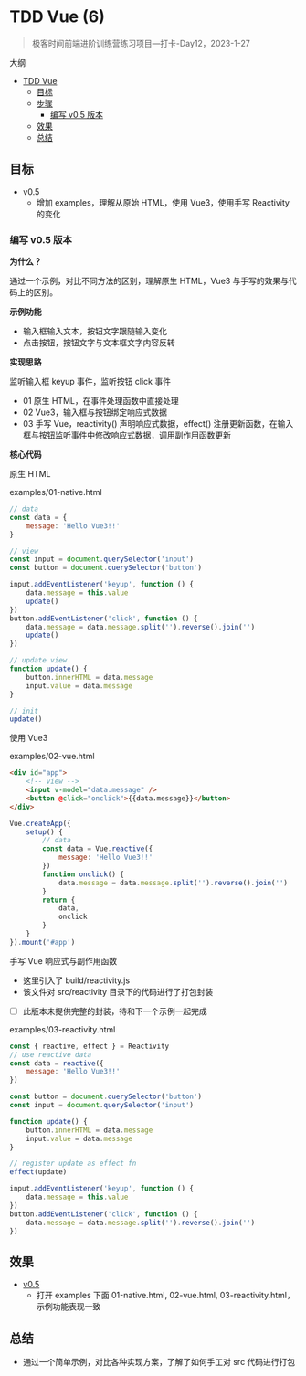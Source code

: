 # TDD Vue (6)

> 极客时间前端进阶训练营练习项目—打卡-Day12，2023-1-27

大纲

- [TDD Vue](#tdd-vue)
  - [目标](#目标)
  - [步骤](#步骤)
    - [编写 v0.5 版本](#编写-v05-版本)
  - [效果](#效果)
  - [总结](#总结)

## 目标

- v0.5
  - 增加 examples，理解从原始 HTML，使用 Vue3，使用手写 Reactivity 的变化

### 编写 v0.5 版本

**为什么？**

通过一个示例，对比不同方法的区别，理解原生 HTML，Vue3 与手写的效果与代码上的区别。

**示例功能**

- 输入框输入文本，按钮文字跟随输入变化
- 点击按钮，按钮文字与文本框文字内容反转

**实现思路**

监听输入框 keyup 事件，监听按钮 click 事件

- 01 原生 HTML，在事件处理函数中直接处理
- 02 Vue3，输入框与按钮绑定响应式数据
- 03 手写 Vue，reactivity() 声明响应式数据，effect() 注册更新函数，在输入框与按钮监听事件中修改响应式数据，调用副作用函数更新

**核心代码**

原生 HTML

examples/01-native.html

```js
// data
const data = {
    message: 'Hello Vue3!!'
}

// view
const input = document.querySelector('input')
const button = document.querySelector('button')

input.addEventListener('keyup', function () {
    data.message = this.value
    update()
})
button.addEventListener('click', function () {
    data.message = data.message.split('').reverse().join('')
    update()
})

// update view
function update() {
    button.innerHTML = data.message
    input.value = data.message
}

// init
update()
```

使用 Vue3

examples/02-vue.html

```html
<div id="app">
    <!-- view -->
    <input v-model="data.message" />
    <button @click="onclick">{{data.message}}</button>
</div>
```

```js
Vue.createApp({
    setup() {
        // data
        const data = Vue.reactive({
            message: 'Hello Vue3!!'
        })
        function onclick() {
            data.message = data.message.split('').reverse().join('')
        }
        return {
            data,
            onclick
        }
    }
}).mount('#app')
```

手写 Vue 响应式与副作用函数

- 这里引入了 build/reactivity.js
- 该文件对 src/reactivity 目录下的代码进行了打包封装
- [ ] 此版本未提供完整的封装，待和下一个示例一起完成

examples/03-reactivity.html

```js
const { reactive, effect } = Reactivity
// use reactive data
const data = reactive({
    message: 'Hello Vue3!!'
})

const button = document.querySelector('button')
const input = document.querySelector('input')

function update() {
    button.innerHTML = data.message
    input.value = data.message
}

// register update as effect fn
effect(update)

input.addEventListener('keyup', function () {
    data.message = this.value
})
button.addEventListener('click', function () {
    data.message = data.message.split('').reverse().join('')
})
```

## 效果

- [v0.5](https://github.com/tangyouhua/lab-tdd-vue/releases/tag/v0.5)
  - 打开 examples 下面 01-native.html, 02-vue.html, 03-reactivity.html，示例功能表现一致

## 总结

- 通过一个简单示例，对比各种实现方案，了解了如何手工对 src 代码进行打包

[1]: https://github.com/tangyouhua/lab-tdd-vue
[doc-tdd]: https://zh.wikipedia.org/wiki/%E6%B5%8B%E8%AF%95%E9%A9%B1%E5%8A%A8%E5%BC%80%E5%8F%91
[doc-jestjs]: https://jestjs.io/zh-Hans/docs/getting-started
[api-js-proxy]: https://developer.mozilla.org/zh-CN/docs/Web/JavaScript/Reference/Global_Objects/Proxy
[doc-vuejs-how-reactivity-works-in-vue]: https://cn.vuejs.org/guide/extras/reactivity-in-depth.html#how-reactivity-works-in-vue
[doc-vuejs-render-pipeline]: https://cn.vuejs.org/guide/extras/rendering-mechanism.html#render-pipeline
[doc-jestjs-fnimpl]: https://jestjs.io/zh-Hans/docs/jest-object#jestfnimplementation
[api-jestjs-jestusefaketimersfaketimersconfig]: https://jestjs.io/zh-Hans/docs/jest-object#jestusefaketimersfaketimersconfig
[api-jestjs-jestrunalltimers]: https://jestjs.io/zh-Hans/docs/jest-object#jestrunalltimers
[extension-vscode-jestrunner]: https://marketplace.visualstudio.com/items?itemName=firsttris.vscode-jest-runner
[doc-jslang-template-literals]: https://developer.mozilla.org/zh-CN/docs/Web/JavaScript/Reference/Template_literals

